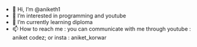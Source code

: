 - 👋 Hi, I’m @aniketh1
- 👀 I’m interested in programming and youtube
- 🌱 I’m currently learning diploma 
- 📫 How to reach me : you can communicate with me through youtube : aniket codez; or insta : aniket_korwar

<!---
aniketh1/aniketh1 is a ✨ special ✨ repository because its `README.md` (this file) appears on your GitHub profile.
You can click the Preview link to take a look at your changes.
--->
